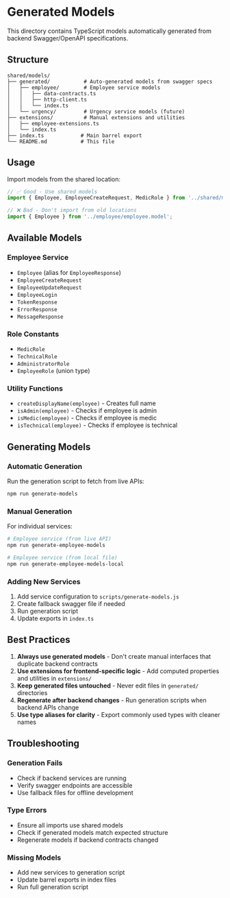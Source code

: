 # Generated Models

This directory contains TypeScript models automatically generated from backend Swagger/OpenAPI specifications.

## Structure

```
shared/models/
├── generated/           # Auto-generated models from swagger specs
│   ├── employee/        # Employee service models
│   │   ├── data-contracts.ts
│   │   ├── http-client.ts
│   │   └── index.ts
│   └── urgency/         # Urgency service models (future)
├── extensions/          # Manual extensions and utilities
│   ├── employee-extensions.ts
│   └── index.ts
├── index.ts            # Main barrel export
└── README.md           # This file
```

## Usage

Import models from the shared location:

```typescript
// ✅ Good - Use shared models
import { Employee, EmployeeCreateRequest, MedicRole } from '../shared/models';

// ❌ Bad - Don't import from old locations
import { Employee } from '../employee/employee.model';
```

## Available Models

### Employee Service
- `Employee` (alias for `EmployeeResponse`)
- `EmployeeCreateRequest`
- `EmployeeUpdateRequest`
- `EmployeeLogin`
- `TokenResponse`
- `ErrorResponse`
- `MessageResponse`

### Role Constants
- `MedicRole`
- `TechnicalRole`
- `AdministratorRole`
- `EmployeeRole` (union type)

### Utility Functions
- `createDisplayName(employee)` - Creates full name
- `isAdmin(employee)` - Checks if employee is admin
- `isMedic(employee)` - Checks if employee is medic
- `isTechnical(employee)` - Checks if employee is technical

## Generating Models

### Automatic Generation
Run the generation script to fetch from live APIs:
```bash
npm run generate-models
```

### Manual Generation
For individual services:
```bash
# Employee service (from live API)
npm run generate-employee-models

# Employee service (from local file)
npm run generate-employee-models-local
```

### Adding New Services
1. Add service configuration to `scripts/generate-models.js`
2. Create fallback swagger file if needed
3. Run generation script
4. Update exports in `index.ts`

## Best Practices

1. **Always use generated models** - Don't create manual interfaces that duplicate backend contracts
2. **Use extensions for frontend-specific logic** - Add computed properties and utilities in `extensions/`
3. **Keep generated files untouched** - Never edit files in `generated/` directories
4. **Regenerate after backend changes** - Run generation scripts when backend APIs change
5. **Use type aliases for clarity** - Export commonly used types with cleaner names

## Troubleshooting

### Generation Fails
- Check if backend services are running
- Verify swagger endpoints are accessible
- Use fallback files for offline development

### Type Errors
- Ensure all imports use shared models
- Check if generated models match expected structure
- Regenerate models if backend contracts changed

### Missing Models
- Add new services to generation script
- Update barrel exports in index files
- Run full generation script
